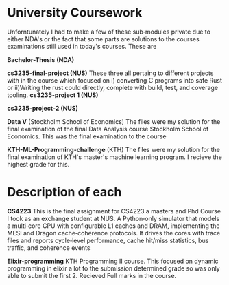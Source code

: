 # University Coursework
Unforntunately I had to make a few of these sub‑modules private due to either NDA's or the fact that some parts are solutions to the courses examinations still used in today's courses. These are

**Bachelor-Thesis (NDA)** 

**cs3235-final-project (NUS)** These three all pertaing to different projects with in the course which focused on i) converting C programs into safe Rust or ii)Writing the rust could directly, complete with build, test, and coverage tooling. 
**cs3235-project 1 (NUS)**

**cs3235-project-2 (NUS)**

**Data V** (Stockholm School of Economics) The files were my solution for the final examination of the final Data Analysis course Stockholm School of Economics. This was the final examination to the course

**KTH-ML-Programming-challenge** (KTH) The files were my solution for the final examination of KTH's master's machine learning program. I recieve the highest grade for this.

# Description of each

**CS4223**
This is the final assignment for CS4223 a masters and Phd Course I took as an exchange student at NUS. A Python‑only simulator that models a multi‑core CPU with configurable L1 caches and DRAM, implementing the MESI and Dragon cache‑coherence protocols. It drives the cores with trace files and reports cycle‑level performance, cache hit/miss statistics, bus traffic, and coherence events

**Elixir-programming**
KTH Programming II course. This focused on dynamic programming in elixir a lot fo the submission determined grade so was only able to submit the first 2. Recieved Full marks in the course.
